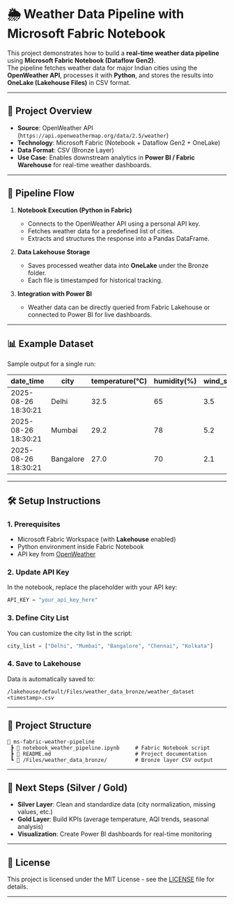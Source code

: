 # 🌦 Weather Data Pipeline with Microsoft Fabric Notebook

This project demonstrates how to build a **real-time weather data pipeline** using **Microsoft Fabric Notebook (Dataflow Gen2)**.  
The pipeline fetches weather data for major Indian cities using the **OpenWeather API**, processes it with **Python**, and stores the results into **OneLake (Lakehouse Files)** in CSV format.

---

## 🚀 Project Overview

- **Source**: OpenWeather API (`https://api.openweathermap.org/data/2.5/weather`)  
- **Technology**: Microsoft Fabric (Notebook + Dataflow Gen2 + OneLake)  
- **Data Format**: CSV (Bronze Layer)  
- **Use Case**: Enables downstream analytics in **Power BI / Fabric Warehouse** for real-time weather dashboards.  

---

## 📂 Pipeline Flow

1. **Notebook Execution (Python in Fabric)**  
   - Connects to the OpenWeather API using a personal API key.  
   - Fetches weather data for a predefined list of cities.  
   - Extracts and structures the response into a Pandas DataFrame.  

2. **Data Lakehouse Storage**  
   - Saves processed weather data into **OneLake** under the Bronze folder.  
   - Each file is timestamped for historical tracking.  

3. **Integration with Power BI**  
   - Weather data can be directly queried from Fabric Lakehouse or connected to Power BI for live dashboards.  

---

## 📊 Example Dataset

Sample output for a single run:

| date_time           | city     | temperature(°C) | humidity(%) | wind_speed(m/s) | weather_main | weather_description |
|---------------------|----------|-----------------|-------------|-----------------|--------------|---------------------|
| 2025-08-26 18:30:21 | Delhi    | 32.5            | 65          | 3.5             | Clouds       | scattered clouds    |
| 2025-08-26 18:30:21 | Mumbai   | 29.2            | 78          | 5.2             | Rain         | light rain          |
| 2025-08-26 18:30:21 | Bangalore| 27.0            | 70          | 2.1             | Clear        | clear sky           |

---

## 🛠 Setup Instructions

### 1. Prerequisites
- Microsoft Fabric Workspace (with **Lakehouse** enabled)  
- Python environment inside Fabric Notebook  
- API key from [OpenWeather](https://home.openweathermap.org/users/sign_up)  

### 2. Update API Key
In the notebook, replace the placeholder with your API key:

```python
API_KEY = "your_api_key_here"
```

### 3. Define City List
You can customize the city list in the script:

```python
city_list = ["Delhi", "Mumbai", "Bangalore", "Chennai", "Kolkata"]
```

### 4. Save to Lakehouse
Data is automatically saved to:

```
/lakehouse/default/Files/weather_data_bronze/weather_dataset <timestamp>.csv
```

---

## 📂 Project Structure

```
📁 ms-fabric-weather-pipeline
 ┣ 📄 notebook_weather_pipeline.ipynb     # Fabric Notebook script
 ┣ 📄 README.md                           # Project documentation
 ┗ 📂 /Files/weather_data_bronze/         # Bronze layer CSV output
```

---

## 🔮 Next Steps (Silver / Gold)

- **Silver Layer**: Clean and standardize data (city normalization, missing values, etc.)  
- **Gold Layer**: Build KPIs (average temperature, AQI trends, seasonal analysis)  
- **Visualization**: Create Power BI dashboards for real-time monitoring  

---

## 📜 License

This project is licensed under the MIT License - see the [LICENSE](LICENSE) file for details.

---
